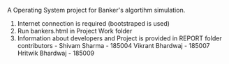 A Operating System project for Banker's algortihm simulation.
1. Internet connection is required (bootstraped is used)
2. Run bankers.html in Project Work folder 
3. Information about developers and Project is provided in REPORT folder 
contributors - 
Shivam Sharma - 185004
Vikrant Bhardwaj - 185007
Hritwik Bhardwaj - 185009
